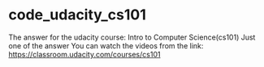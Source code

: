 # code_udacity_cs101
The answer for the udacity course: Intro to Computer Science(cs101)
Just one of the answer
You can watch the videos from the link: https://classroom.udacity.com/courses/cs101
